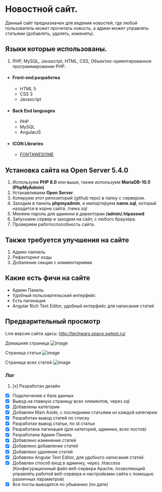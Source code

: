 # Новостной сайт.

Данный сайт предназначен для ведения новостей, где любой пользователь может прочитать новость, а админ может управлять статьями (добавлять, удалять, изменять).

## Языки которые использованы.
1. PHP, MySQL, Javascript, HTML, CSS, Объектно-ориентированное программирование PHP.

- #### Front-end разработка
    - HTML 5
    - CSS 3
    - Javascript

- #### Back End langusges
    - PHP
    - MySQL
    - AngularJS

- #### ICON Libraries
    - [FONTAWESOME](https://fontawesome.com/)

## Установка сайта на Open Server 5.4.0
1. Используем **PHP 8.0** или выше, также используем **MariaDB-10.5 (PhpMyAdmin)**
2. Устанавливаем **Open Server**.
3. Копируем этот репозиторий (github repo) в папку с сервером.
4. Заходим в панель **phpmyadmin**, и импортируем **name.sql**, который назодится в корне сайта. /news.sql
5. Меняем пароль для админки в директории **/admin/.htpasswd**
6. Запускаем сервер и заходим на сайт, с любого браузера.
7. Проверяем работоспособность сайта.

## Также требуется улучшения на сайте
1. Админ палнель
2. Рефакторинг коды
3. Добаление секции с комментариями

## Какие есть фичи на сайте
- Админ Панель
- Удобный пользовательский интерфейс
- Есть пагинация
- Angular Rich Text Editor, удобный интерфейс для написания статей

## Предварительный просмотр

Live версия сайта здесь: http://techwars.space.swtest.ru/ 

Домашняя страница
![image](https://user-images.githubusercontent.com/38429687/145822456-a26d6353-a151-4bdc-8cbb-8e0a589da917.png)

Страница статьи
![image](https://user-images.githubusercontent.com/38429687/145822883-4ffba654-8b83-46f4-8cc0-b960636bc02c.png)

Страница всех статей
![image](https://user-images.githubusercontent.com/38429687/145823526-7cf799fa-dcee-4e57-adbf-680cd96985ca.png)

### Лог

1. [x] Разработан дизайн
- [x] Подключение к базе данных
- [x] Вывод на главную страницу всех элементов, через sql
- [x] Добавлены категории
- [x] Добавлен Main Aside, с последними статьями из каждой категирии
- [x] Разработан вывод статей по списку
- [x] Разработан вывод статьи, по id статьи
- [x] Разработана пагинация (для категорий, админки, всех постов)
- [x] Разработана Админ Панель
- [x] Добавлено изменение статей
- [x] Добавлено добавление статей
- [x] Добавлено удаление статей
- [x] Добавлен Angular Text Editor, для удобного написания статей.
- [x] Добавлен способ вход в админку, через .htaccess (Конфигурационный файл веб-сервера Apache, позволяющий управлять работой веб-сервера и настройками сайта с помощью различных параметров)
- [x] Все посты выводятся по убыванию (по дате)
